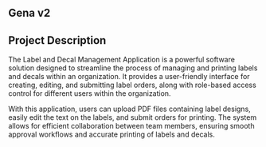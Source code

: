 ## **Gena v2**

## Project Description

The Label and Decal Management Application is a powerful software solution designed to streamline the process of managing and printing labels and decals within an organization. It provides a user-friendly interface for creating, editing, and submitting label orders, along with role-based access control for different users within the organization.

With this application, users can upload PDF files containing label designs, easily edit the text on the labels, and submit orders for printing. The system allows for efficient collaboration between team members, ensuring smooth approval workflows and accurate printing of labels and decals.
